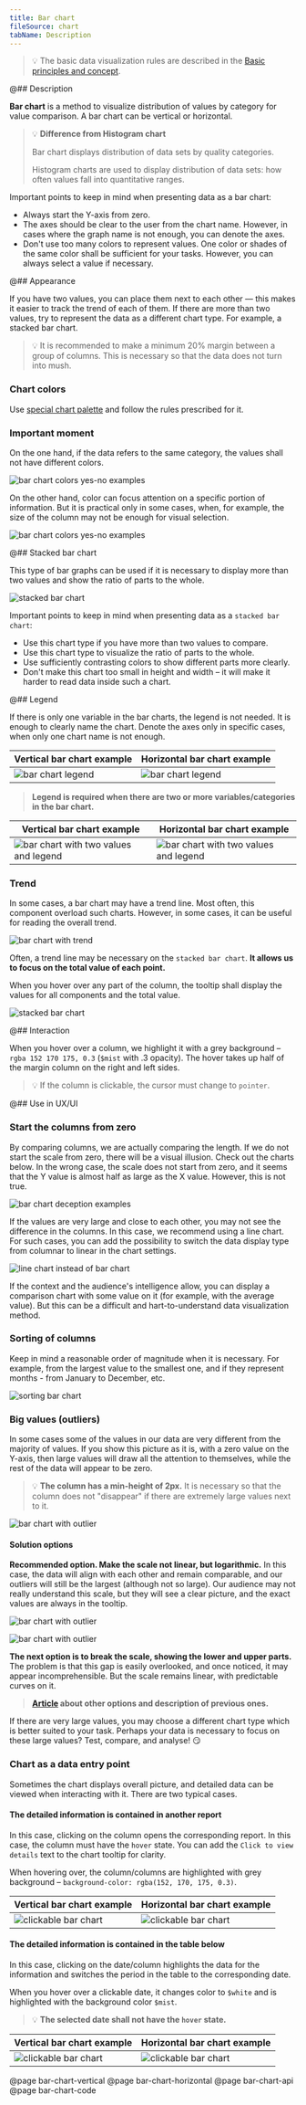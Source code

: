 ```yaml
---
title: Bar chart
fileSource: chart
tabName: Description
---
```


> 💡 The basic data visualization rules are described in the [Basic principles and concept](/data-display/chart/).

@## Description

**Bar chart** is a method to visualize distribution of values by category for value comparison. A bar chart can be vertical or horizontal.

> 💡 **Difference from Histogram chart**
>
> Bar chart displays distribution of data sets by quality categories.
>
> Histogram charts are used to display distribution of data sets: how often values fall into quantitative ranges.

Important points to keep in mind when presenting data as a bar chart:

- Always start the Y-axis from zero.
- The axes should be clear to the user from the chart name. However, in cases where the graph name is not enough, you can denote the axes.
- Don't use too many colors to represent values. One color or shades of the same color shall be sufficient for your tasks. However, you can always select a value if necessary.

@## Appearance

If you have two values, you can place them next to each other — this makes it easier to track the trend of each of them. If there are more than two values, try to represent the data as a different chart type. For example, a stacked bar chart.

> 💡 It is recommended to make a minimum 20% margin between a group of columns. This is necessary so that the data does not turn into mush.

### Chart colors

Use [special chart palette](/style/color/) and follow the rules prescribed for it.

### Important moment

On the one hand, if the data refers to the same category, the values shall not have different colors.

![bar chart colors yes-no examples](static/example-yes-no.png)

On the other hand, color can focus attention on a specific portion of information. But it is practical only in some cases, when, for example, the size of the column may not be enough for visual selection.

![bar chart colors yes-no examples](static/example-4.png)

@## Stacked bar chart

This type of bar graphs can be used if it is necessary to display more than two values and show the ratio of parts to the whole.

![stacked bar chart](static/stacked-bar-chart.png)

Important points to keep in mind when presenting data as a `stacked bar chart`:

- Use this chart type if you have more than two values to compare.
- Use this chart type to visualize the ratio of parts to the whole.
- Use sufficiently contrasting colors to show different parts more clearly.
- Don't make this chart too small in height and width – it will make it harder to read data inside such a chart.

@## Legend

If there is only one variable in the bar charts, the legend is not needed. It is enough to clearly name the chart. Denote the axes only in specific cases, when only one chart name is not enough.

| Vertical bar chart example             | Horizontal bar chart example                    |
| -------------------------------------- | ----------------------------------------------- |
| ![bar chart legend](static/legend.png) | ![bar chart legend](static/hor-bar-example.png) |

> **Legend is required when there are two or more variables/categories in the bar chart.**

| Vertical bar chart example                                      | Horizontal bar chart example                                   |
| --------------------------------------------------------------- | -------------------------------------------------------------- |
| ![bar chart with two values and legend](static/bar-chart-2.png) | ![bar chart with two values and legend](static/hor-legend.png) |

### Trend

In some cases, a bar chart may have a trend line. Most often, this component overload such charts. However, in some cases, it can be useful for reading the overall trend.

![bar chart with trend](static/trend.png)

Often, a trend line may be necessary on the `stacked bar chart`. **It allows us to focus on the total value of each point.**

When you hover over any part of the column, the tooltip shall display the values for all components and the total value.

![stacked bar chart](static/stacked-bar-chart-trend.png)

@## Interaction

When you hover over a column, we highlight it with a grey background – `rgba 152 170 175, 0.3` (`$mist` with .3 opacity). The hover takes up half of the margin column on the right and left sides.

> 💡 If the column is clickable, the cursor must change to `pointer`.

@## Use in UX/UI

### Start the columns from zero

By comparing columns, we are actually comparing the length. If we do not start the scale from zero, there will be a visual illusion. Check out the charts below. In the wrong case, the scale does not start from zero, and it seems that the Y value is almost half as large as the X value. However, this is not true.

![bar chart deception examples](static/deception-yes-no.png)

If the values are very large and close to each other, you may not see the difference in the columns. In this case, we recommend using a line chart. For such cases, you can add the possibility to switch the data display type from columnar to linear in the chart settings.

![line chart instead of bar chart](static/example-2-yes-no.png)

If the context and the audience's intelligence allow, you can display a comparison chart with some value on it (for example, with the average value). But this can be a difficult and hart-to-understand data visualization method.

### Sorting of columns

Keep in mind a reasonable order of magnitude when it is necessary. For example, from the largest value to the smallest one, and if they represent months - from January to December, etc.

![sorting bar chart](static/sort-yes-no.png)

### Big values (outliers)

In some cases some of the values in our data are very different from the majority of values. If you show this picture as it is, with a zero value on the Y-axis, then large values will draw all the attention to themselves, while the rest of the data will appear to be zero.

> 💡 **The column has a min-height of 2px.** It is necessary so that the column does not "disappear" if there are extremely large values next to it.

![bar chart with outlier](static/outlier.png)

#### Solution options

**Recommended option. Make the scale not linear, but logarithmic.** In this case, the data will align with each other and remain comparable, and our outliers will still be the largest (although not so large). Our audience may not really understand this scale, but they will see a clear picture, and the exact values are always in the tooltip.

![bar chart with outlier](static/outlier-1.png)

![bar chart with outlier](static/type.png)

**The next option is to break the scale, showing the lower and upper parts.** The problem is that this gap is easily overlooked, and once noticed, it may appear incomprehensible. But the scale remains linear, with predictable curves on it.

> **[Article](https://tomhopper.me/2010/08/30/graphing-highly-skewed-data/) about other options and description of previous ones.**

If there are very large values, you may choose a different chart type which is better suited to your task. Perhaps your data is necessary to focus on these large values? Test, compare, and analyse! 😏

### Chart as a data entry point

Sometimes the chart displays overall picture, and detailed data can be viewed when interacting with it. There are two typical cases.

#### The detailed information is contained in another report

In this case, clicking on the column opens the corresponding report. In this case, the column must have the `hover` state. You can add the `Click to view details` text to the chart tooltip for clarity.

When hovering over, the column/columns are highlighted with grey background – `background-color: rgba(152, 170, 175, 0.3)`.

| Vertical bar chart example                     | Horizontal bar chart example                   |
| ---------------------------------------------- | ---------------------------------------------- |
| ![clickable bar chart](static/interactive.png) | ![clickable bar chart](static/hor-hover-3.png) |

#### The detailed information is contained in the table below

In this case, clicking on the date/column highlights the data for the information and switches the period in the table to the corresponding date.

When you hover over a clickable date, it changes color to `$white` and is highlighted with the background color `$mist`.

> 💡 **The selected date shall not have the `hover` state.**

| Vertical bar chart example                       | Horizontal bar chart example                          |
| ------------------------------------------------ | ----------------------------------------------------- |
| ![clickable bar chart](static/interactive-2.png) | ![clickable bar chart](static/hor-widget-example.png) |

@page bar-chart-vertical
@page bar-chart-horizontal
@page bar-chart-api
@page bar-chart-code
